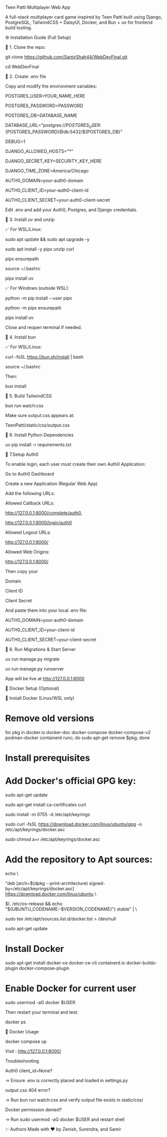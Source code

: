 Teen Patti Multiplayer Web App

A full-stack multiplayer card game inspired by Teen Patti built using Django, PostgreSQL, TailwindCSS + DaisyUI, Docker, and Bun + uv for frontend build tooling.

⚙️ Installation Guide (Full Setup)

🔹 1. Clone the repo:

git clone https://github.com/SamirShah44/WebDevFinal.git

cd WebDevFinal

🔹 2. Create .env file

Copy and modify the environment variables:


POSTGRES_USER=YOUR_NAME_HERE

POSTGRES_PASSWORD=PASSWORD

POSTGRES_DB=DATABASE_NAME

DATABASE_URL="postgres://${POSTGRES_USER}:${POSTGRES_PASSWORD}@db:5432/${POSTGRES_DB}"

DEBUG=1

DJANGO_ALLOWED_HOSTS="*"

DJANGO_SECRET_KEY=SECURITY_KEY_HERE

DJANGO_TIME_ZONE=America/Chicago

AUTH0_DOMAIN=your-auth0-domain

AUTH0_CLIENT_ID=your-auth0-client-id

AUTH0_CLIENT_SECRET=your-auth0-client-secret

Edit .env and add your Auth0, Postgres, and Django credentials.

🔹 3. Install uv and unzip

✅ For WSL/Linux:

sudo apt update && sudo apt upgrade -y

sudo apt install -y pipx unzip curl

pipx ensurepath

source ~/.bashrc

pipx install uv

✅ For Windows (outside WSL):

python -m pip install --user pipx

python -m pipx ensurepath

pipx install uv

Close and reopen terminal if needed.

🔹 4. Install bun

✅ For WSL/Linux:

curl -fsSL https://bun.sh/install | bash

source ~/.bashrc

Then:

bun install

🔹 5. Build TailwindCSS

bun run watch:css

Make sure output.css appears at:

TeenPatti/static/css/output.css

🔹 6. Install Python Dependencies

uv pip install -r requirements.txt

🔹 7.Setup Auth0

To enable login, each user must create their own Auth0 Application:

Go to Auth0 Dashboard

Create a new Application (Regular Web App)

Add the following URLs:

Allowed Callback URLs:

http://127.0.0.1:8000/complete/auth0,

http://127.0.0.1:8000/login/auth0

Allowed Logout URLs:

http://127.0.0.1:8000/

Allowed Web Origins:

http://127.0.0.1:8000/

Then copy your

Domain

Client ID

Client Secret

And paste them into your local .env file:

AUTH0_DOMAIN=your-auth0-domain

AUTH0_CLIENT_ID=your-client-id

AUTH0_CLIENT_SECRET=your-client-secret

🔹 8. Run Migrations & Start Server

uv run manage.py migrate

uv run manage.py runserver

App will be live at http://127.0.0.1:8000

🐳 Docker Setup (Optional)

🔹 Install Docker (Linux/WSL only)

# Remove old versions

for pkg in docker.io docker-doc docker-compose docker-compose-v2 podman-docker containerd runc; do sudo apt-get remove $pkg; done


# Install prerequisites
# Add Docker's official GPG key:

sudo apt-get update

sudo apt-get install ca-certificates curl

sudo install -m 0755 -d /etc/apt/keyrings

sudo curl -fsSL https://download.docker.com/linux/ubuntu/gpg -o /etc/apt/keyrings/docker.asc

sudo chmod a+r /etc/apt/keyrings/docker.asc

# Add the repository to Apt sources:

echo \

  "deb [arch=$(dpkg --print-architecture) signed-by=/etc/apt/keyrings/docker.asc] https://download.docker.com/linux/ubuntu \
  
  $(. /etc/os-release && echo "${UBUNTU_CODENAME:-$VERSION_CODENAME}") stable" | \
  
  sudo tee /etc/apt/sources.list.d/docker.list > /dev/null
  
sudo apt-get update

# Install Docker

sudo apt-get install docker-ce docker-ce-cli containerd.io docker-buildx-plugin docker-compose-plugin

# Enable Docker for current user

sudo usermod -aG docker $USER

Then restart your terminal and test:

docker ps

🔹 Docker Usage

docker compose up 

Visit : http://127.0.0.1:8000/

Troubleshooting

Auth0 client_id=None?

→ Ensure .env is correctly placed and loaded in settings.py

output.css 404 error?

→ Run bun run watch:css and verify output file exists in static/css/

Docker permission denied?

→ Run sudo usermod -aG docker $USER and restart shell

✨ Authors
Made with ❤️ by Zenish, Surendra, and Samir
